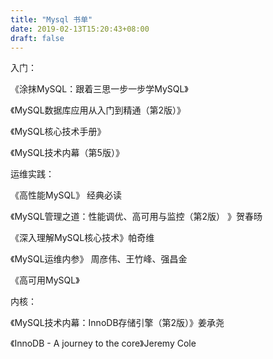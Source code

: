 ```yaml
---
title: "Mysql 书单"
date: 2019-02-13T15:20:43+08:00
draft: false
---
```



入门：

《涂抹MySQL：跟着三思一步一步学MySQL》

《MySQL数据库应用从入门到精通（第2版）》

《MySQL核心技术手册》

《MySQL技术内幕（第5版）》



运维实践：

《高性能MySQL》 经典必读

《MySQL管理之道：性能调优、高可用与监控（第2版） 》贺春旸

《深入理解MySQL核心技术》帕奇维

《MySQL运维内参》 周彦伟、王竹峰、强昌金

《高可用MySQL》



内核：

《MySQL技术内幕：InnoDB存储引擎（第2版）》姜承尧

《InnoDB - A journey to the core》Jeremy Cole


